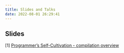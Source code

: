 ```yaml
---
title: Slides and Talks
date: 2022-08-01 26:29:41
---
```


## Slides
[1] [Programmer’s Self-Cultivation - compilation overview](https://docs.google.com/presentation/d/1KRCOX0tAuyPuI8OKNvdX_-wiaVtb3KdV583J3rmNQi8/edit?usp=sharing)